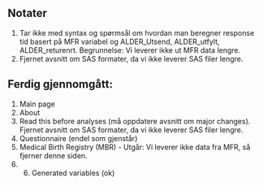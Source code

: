 ## Notater
1. Tar ikke med syntax og spørmsål om hvordan man beregner response tid basert på MFR variabel og ALDER_Utsend, ALDER_utfylt, ALDER_returenrt. Begrunnelse: Vi leverer ikke ut MFR data lengre.
2. Fjernet avsnitt om SAS formater, da vi ikke leverer SAS filer lengre. 


## Ferdig gjennomgått:
1. Main page 
2. About 
3. Read this before analyses (må oppdatere avsnitt om major changes). Fjernet avsnitt om SAS formater, da vi ikke leverer SAS filer lengre.
4. Questionnaire (endel som gjenstår)
5. Medical Birth Registry (MBR) - Utgår: Vi leverer ikke data fra MFR, så fjerner denne siden.
6. 6. Generated variables (ok)
   
